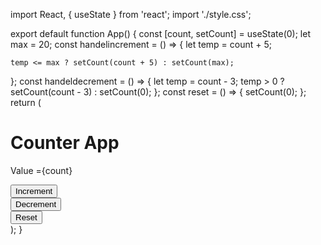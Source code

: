 

import React, { useState } from 'react';
import './style.css';

export default function App() {
  const [count, setCount] = useState(0);
  let max = 20;
  const handelincrement = () => {
    let temp = count + 5;

    temp <= max ? setCount(count + 5) : setCount(max);
  };
  const handeldecrement = () => {
    let temp = count - 3;
    temp > 0 ? setCount(count - 3) : setCount(0);
  };
  const reset = () => {
    setCount(0);
  };
  return (
    <div>
      <h1>Counter App</h1>
      <p>Value ={count}</p>
      <button onClick={handelincrement}>Increment</button>
      <br />
      <button onClick={handeldecrement}>Decrement</button>
      <br />
      <button onClick={reset}>Reset</button>
    </div>
  );
}
